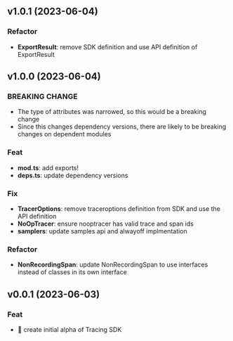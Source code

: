 ## v1.0.1 (2023-06-04)

### Refactor

- **ExportResult**: remove SDK definition and use API definition of ExportResult

## v1.0.0 (2023-06-04)

### BREAKING CHANGE

- The type of attributes was narrowed, so this would be a breaking change
- Since this changes dependency versions, there are likely to be breaking changes on dependent modules

### Feat

- **mod.ts**: add exports!
- **deps.ts**: update dependency versions

### Fix

- **TracerOptions**: remove traceroptions definition from SDK and use the API definition
- **NoOpTracer**: ensure nooptracer has valid trace and span ids
- **samplers**: update samples api and alwayoff implmentation

### Refactor

- **NonRecordingSpan**: update NonRecordingSpan to use interfaces instead of classes in its own interface

## v0.0.1 (2023-06-03)

### Feat

- 🎸 create initial alpha of Tracing SDK

